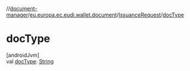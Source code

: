 //[document-manager](../../../index.md)/[eu.europa.ec.eudi.wallet.document](../index.md)/[IssuanceRequest](index.md)/[docType](doc-type.md)

# docType

[androidJvm]\
val [docType](doc-type.md): [String](https://kotlinlang.org/api/latest/jvm/stdlib/kotlin/-string/index.html)

